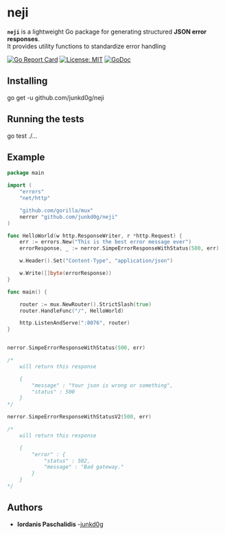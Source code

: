 # neji

**`neji`** is a lightweight Go package for generating structured **JSON error responses**.  
It provides utility functions to standardize error handling 

[![Go Report Card](https://goreportcard.com/badge/github.com/junkd0g/neji)](https://goreportcard.com/report/github.com/junkd0g/neji)
[![License: MIT](https://img.shields.io/badge/License-MIT-blue.svg)](https://opensource.org/licenses/MIT)
[![GoDoc](https://pkg.go.dev/badge/github.com/your-repo/neji.svg)](https://pkg.go.dev/github.com/junkd0g/neji)

## Installing

go get -u github.com/junkd0g/neji

## Running the tests

go test ./...

## Example

```go
package main

import (
	"errors"
	"net/http"

	"github.com/gorilla/mux"
	nerror "github.com/junkd0g/neji"
)

func HelloWorld(w http.ResponseWriter, r *http.Request) {
	err := errors.New("This is the best error message ever")
	errorResponse, _ := nerror.SimpeErrorResponseWithStatus(500, err)

	w.Header().Set("Content-Type", "application/json")

	w.Write([]byte(errorResponse))
}

func main() {

	router := mux.NewRouter().StrictSlash(true)
	router.HandleFunc("/", HelloWorld)

	http.ListenAndServe(":8076", router)
}

```

```go

nerror.SimpeErrorResponseWithStatus(500, err)

/*
	will return this response

	{
		"message" : "Your json is wrong or something",
		"status" : 500
	}
*/

nerror.SimpeErrorResponseWithStatusV2(500, err)

/*
	will return this response

	{
		"error" : {
			"status" : 502,
			"message" : "Bad gateway."
  		}
	}
*/

```

## Authors

* **Iordanis Paschalidis** -[junkd0g](https://github.com/junkd0g)